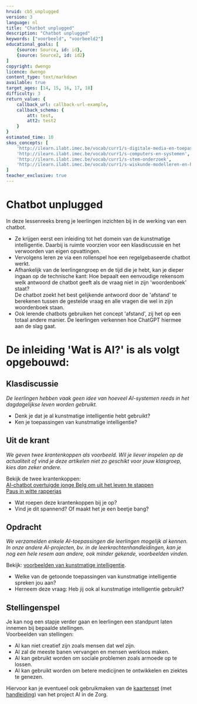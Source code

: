 ```yaml
---
hruid: cb5_unplugged
version: 3
language: nl
title: "Chatbot unplugged"
description: "Chatbot unplugged"
keywords: ["voorbeeld", "voorbeeld2"]
educational_goals: [
    {source: Source, id: id}, 
    {source: Source2, id: id2}
]
copyright: dwengo
licence: dwengo
content_type: text/markdown
available: true
target_ages: [14, 15, 16, 17, 18]
difficulty: 3
return_value: {
    callback_url: callback-url-example,
    callback_schema: {
        att: test,
        att2: test2
    }
}
estimated_time: 10
skos_concepts: [
    'http://ilearn.ilabt.imec.be/vocab/curr1/s-digitale-media-en-toepassingen', 
    'http://ilearn.ilabt.imec.be/vocab/curr1/s-computers-en-systemen', 
    'http://ilearn.ilabt.imec.be/vocab/curr1/s-stem-onderzoek', 
    'http://ilearn.ilabt.imec.be/vocab/curr1/s-wiskunde-modelleren-en-heuristiek'
]
teacher_exclusive: true
---
```


# Chatbot unplugged

In deze lessenreeks breng je leerlingen inzichten bij in de werking van een chatbot. <br>
* Ze krijgen eerst een inleiding tot het domein van de kunstmatige intelligentie. Daarbij is ruimte voorzien voor een klasdiscussie en het verwoorden van eigen opvattingen.  
* Vervolgens leren ze via een rollenspel hoe een regelgebaseerde chatbot werkt.
* Afhankelijk van de leerlingengroep en de tijd die je hebt, kan je dieper ingaan op de technische kant: Hoe bepaalt een eenvoudige rekensom welk antwoord de chatbot geeft als de vraag niet in zijn 'woordenboek' staat?<br>
De chatbot zoekt het best gelijkende antwoord door de 'afstand' te berekenen tussen de gestelde vraag en alle vragen die wel in zijn woordenboek staan.
* Ook lerende chatbots gebruiken het concept 'afstand', zij het op een totaal andere manier. De leerlingen verkennen hoe ChatGPT hiermee aan de slag gaat.


# De inleiding 'Wat is AI?' is als volgt opgebouwd:

## Klasdiscussie

*De leerlingen hebben vaak geen idee van hoeveel AI-systemen reeds in het dagdagelijkse leven worden gebruikt.*  

* Denk je dat je al kunstmatige intelligentie hebt gebruikt?
* Ken je toepassingen van kunstmatige intelligentie?

## Uit de krant

*We geven twee krantenkoppen als voorbeeld. Wil je liever inspelen op de actualiteit of vind je deze artikelen niet zo geschikt voor jouw klasgroep, kies dan zeker andere.*

Bekijk de twee krantenkoppen:<br>
[AI-chatbot overtuigde jonge Belg om uit het leven te stappen](https://www.nieuwsblad.be/cnt/dmf20230328_99679587)<br>
[Paus in witte rapperjas](https://www.hln.be/het-leukste-van-het-web/paus-in-opvallende-witte-rapperjas-gaat-viraal-maar-is-de-foto-wel-echt~aa454b78/)<br>
* Wat roepen deze krantenkoppen bij je op? 
* Vind je dit spannend? Of maakt het je een beetje bang?

## Opdracht

*We verzamelden enkele AI-toepassingen die leerlingen mogelijk al kennen. In onze andere AI-projecten, bv. in de leerkrachtenhandleidingen, kan je nog een hele resem aan andere, ook minder gekende, voorbeelden vinden.*

Bekijk: [voorbeelden van kunstmatige intelligentie](https://dwengo.org/backend/api/learningObject/getWrapped?hruid=org-dwengo-jommeke-voorbeelden-ai-systemen&version=1&language=nl).

* Welke van de getoonde toepassingen van kunstmatige intelligentie spreken jou aan?
* Herneem deze vraag: Heb jij ook al kunstmatige intelligentie gebruikt?

## Stellingenspel

Je kan nog een stapje verder gaan en leerlingen een standpunt laten innemen bij bepaalde stellingen.<br>
Voorbeelden van stellingen:<br>
* AI kan niet creatief zijn zoals mensen dat wel zijn.
* AI zal de meeste banen vervangen en mensen werkloos maken.
* AI kan gebruikt worden om sociale problemen zoals armoede op te lossen.
* AI kan gebruikt worden om betere medicijnen te ontwikkelen en ziektes te genezen.

Hiervoor kan je eventueel ook gebruikmaken van de [kaartenset](https://dwengo.org/assets/files/care/Kaartset_AIIndeZorg_AIOpSchool_Dwengo.pdf) (met [handleiding](https://dwengo.org/assets/files/care/AIIndeZorgKaartenset_UitlegVoorLeerkracht.pdf)) van het project AI in de Zorg.
